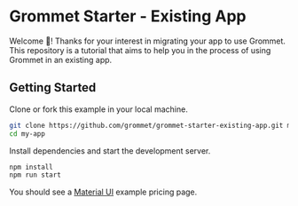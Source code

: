 # Grommet Starter - Existing App

Welcome :tada:! Thanks for your interest in migrating your app to use Grommet.
This repository is a tutorial that aims to help you in the process of using Grommet in
an existing app.

## Getting Started

Clone or fork this example in your local machine.

```bash
git clone https://github.com/grommet/grommet-starter-existing-app.git my-app
cd my-app
```

Install dependencies and start the development server.

```bash
npm install
npm run start
```

You should see a [Material UI](https://material-ui.com) example pricing page.
